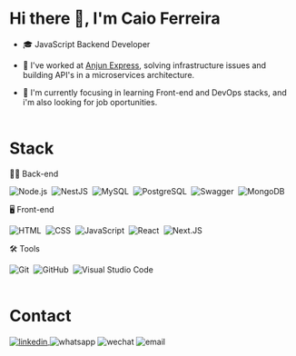 <h1>Hi there 👋, I'm Caio Ferreira</h1>

- 🎓 JavaScript Backend Developer

- 💼 I've worked at <a href="https://anjunexpress.com.br" target="_blank">Anjun Express</a>, solving infrastructure issues and building API's in a microservices architecture.

- 🔭 I'm currently focusing in learning Front-end and DevOps stacks, and i'm also looking for job oportunities. 
<br></br>

<h1>Stack</h1>

👨‍💻 Back-end

![Node.js](https://img.shields.io/badge/-Node.js-05122A?style=flat&logo=node.js)&nbsp;
![NestJS](https://img.shields.io/badge/-nestjs-05122A?style=flat&logo=nestjs)&nbsp;
![MySQL](https://img.shields.io/badge/-MySQL-05122A?style=flat&logo=mysql)&nbsp;
![PostgreSQL](https://img.shields.io/badge/-PostgreSQL-05122A?style=flat&logo=postgresql)&nbsp;
![Swagger](https://img.shields.io/badge/-swagger-05122A?style=flat&logo=swagger)&nbsp;
![MongoDB](https://img.shields.io/badge/-mongodb-05122A?style=flat&logo=mongodb)&nbsp;

🖥 Front-end

![HTML](https://img.shields.io/badge/-HTML-05122A?style=flat&logo=HTML5)&nbsp;
![CSS](https://img.shields.io/badge/-CSS-05122A?style=flat&logo=CSS3&logoColor=1572B6)&nbsp;
![JavaScript](https://img.shields.io/badge/-JavaScript-05122A?style=flat&logo=javascript)&nbsp;
![React](https://img.shields.io/badge/-React-05122A?style=flat&logo=react)&nbsp;
![Next.JS](https://img.shields.io/badge/-next.js-05122A?style=flat&logo=next.js)&nbsp;

🛠 Tools

![Git](https://img.shields.io/badge/-Git-05122A?style=flat&logo=git)&nbsp;
![GitHub](https://img.shields.io/badge/-GitHub-05122A?style=flat&logo=github)&nbsp;
![Visual Studio Code](https://img.shields.io/badge/-Visual%20Studio%20Code-05122A?style=flat&logo=visual-studio-code&logoColor=007ACC)&nbsp;
<br></br>

<h1>Contact</h1>

<p>
  <a href="https://linkedin.com/in/caio-ferreira-2002/" target="_blank">
    <img align="center" src="https://img.shields.io/badge/-Caio Ferreira-05122A?style=flat&logo=linkedin" alt="linkedin"/>
  </a>
  <img align="center" src="https://img.shields.io/badge/-(11) 98972 7883-05122A?style=flat&logo=whatsapp" alt="whatsapp"/>
  <img align="center" src="https://img.shields.io/badge/-+55 (11) 98972 7883-05122A?style=flat&logo=wechat" alt="wechat"/>
  <img align="center" src="https://img.shields.io/badge/-caioferreirasdj@gmail.com-05122A?style=flat&logo=gmail" alt="email"/>
</p>
